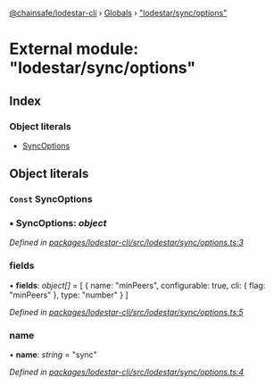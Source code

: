 [@chainsafe/lodestar-cli](../README.md) › [Globals](../globals.md) › ["lodestar/sync/options"](_lodestar_sync_options_.md)

# External module: "lodestar/sync/options"

## Index

### Object literals

* [SyncOptions](_lodestar_sync_options_.md#const-syncoptions)

## Object literals

### `Const` SyncOptions

### ▪ **SyncOptions**: *object*

*Defined in [packages/lodestar-cli/src/lodestar/sync/options.ts:3](https://github.com/ChainSafe/lodestar/blob/e079784d1/packages/lodestar-cli/src/lodestar/sync/options.ts#L3)*

###  fields

• **fields**: *object[]* = [
    {
      name: "minPeers",
      configurable: true,
      cli: {
        flag: "minPeers"
      },
      type: "number"
    }
  ]

*Defined in [packages/lodestar-cli/src/lodestar/sync/options.ts:5](https://github.com/ChainSafe/lodestar/blob/e079784d1/packages/lodestar-cli/src/lodestar/sync/options.ts#L5)*

###  name

• **name**: *string* = "sync"

*Defined in [packages/lodestar-cli/src/lodestar/sync/options.ts:4](https://github.com/ChainSafe/lodestar/blob/e079784d1/packages/lodestar-cli/src/lodestar/sync/options.ts#L4)*
